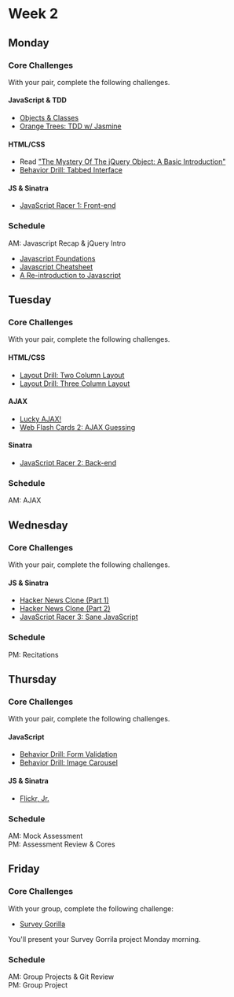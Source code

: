 # Week 2

## Monday

### Core Challenges
With your pair, complete the following challenges.

#### JavaScript & TDD
- [Objects & Classes](../../../javascript-drills#objects--classes)
- [Orange Trees: TDD w/ Jasmine](../../../orange-jasmine-challenge)

#### HTML/CSS
- Read ["The Mystery Of The jQuery Object: A Basic Introduction"](http://www.smashingmagazine.com/2014/05/29/mystery-jquery-object-syntax-basic-introduction)
- [Behavior Drill: Tabbed Interface](../../../behavior-drill-tabbed-interface-challenge)

#### JS & Sinatra
- [JavaScript Racer 1: Front-end](../../../javascript-racer-1-front-end-challenge)

### Schedule
AM: Javascript Recap & jQuery Intro
- [Javascript Foundations](http://teamtreehouse.com/library/javascript-foundations)
- [Javascript Cheatsheet](http://wps.aw.com/wps/media/objects/2234/2287950/javascript_refererence.pdf)
- [A Re-introduction to Javascript](https://developer.mozilla.org/en-US/docs/Web/JavaScript/A_re-introduction_to_JavaScript)

## Tuesday

### Core Challenges
With your pair, complete the following challenges.

#### HTML/CSS
- [Layout Drill: Two Column Layout](../../../layout-drill-two-column-layout-challenge)
- [Layout Drill: Three Column Layout](../../../layout-drill-three-column-layout-challenge)

#### AJAX
- [Lucky AJAX!](../../../lucky-ajax-challenge)
- [Web Flash Cards 2: AJAX Guessing](../../../web-flash-cards-2-ajax-guessing-challenge)

#### Sinatra
- [JavaScript Racer 2: Back-end](../../../javascript-racer-2-back-end-challenge)

### Schedule
AM: AJAX


## Wednesday

### Core Challenges
With your pair, complete the following challenges.

#### JS & Sinatra
- [Hacker News Clone (Part 1)](../../../hacker-news-clone-part-1-challenge)
- [Hacker News Clone (Part 2)](../../../hacker-news-clone-part-2-challenge)
- [JavaScript Racer 3: Sane JavaScript](../../../javascript-racer-3-sane-javascript-challenge)

### Schedule
PM: Recitations

## Thursday

### Core Challenges
With your pair, complete the following challenges.

#### JavaScript
- [Behavior Drill: Form Validation](../../../behavior-drill-form-validation-challenge)
- [Behavior Drill: Image Carousel](../../../behavior-drill-image-carousel-challenge)

#### JS & Sinatra
- [Flickr, Jr.](../../../flickr-jr-challenge)

### Schedule
AM: Mock Assessment  
PM: Assessment Review & Cores


## Friday

### Core Challenges
With your group, complete the following challenge:

- [Survey Gorilla](../../../survey-gorilla-challenge)

You'll present your Survey Gorrila project Monday morning.

### Schedule
AM: Group Projects & Git Review  
PM: Group Project
